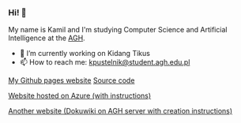 ### Hi! 👋

My name is Kamil and I'm studying Computer Science and Artificial Intelligence at the [AGH](https://www.agh.edu.pl/).

- 🔭 I’m currently working on Kidang Tikus
- 📫 How to reach me: [kpustelnik@student.agh.edu.pl](mailto:kpustelnik@student.agh.edu.pl)

[My Github pages website](https://kpustelnik.github.io) [Source code](https://github.com/kpustelnik/kpustelnik.github.io)

[Website hosted on Azure (with instructions)](https://gray-cliff-02660070f.4.azurestaticapps.net/)

[Another website (Dokuwiki on AGH server with creation instructions)](https://student.agh.edu.pl/~kpusteln/)
